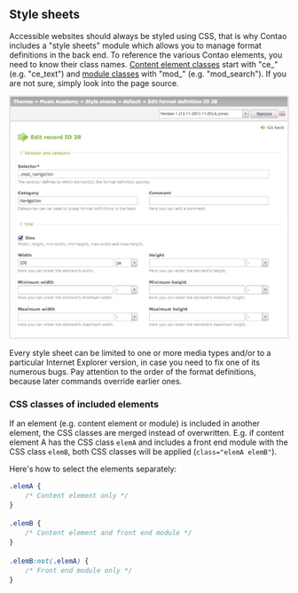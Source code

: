 ## Style sheets

Accessible websites should always be styled using CSS, that is why Contao
includes a "style sheets" module which allows you to manage format definitions
in the back end. To reference the various Contao elements, you need to know
their class names. [Content element classes][1] start with "ce\_"
(e.g. "ce\_text") and [module classes][2] with "mod\_"
(e.g. "mod\_search"). If you are not sure, simply look into the page source.

![](images/style-sheet.jpg)

Every style sheet can be limited to one or more media types and/or to a
particular Internet Explorer version, in case you need to fix one of its
numerous bugs. Pay attention to the order of the format definitions, because
later commands override earlier ones.


### CSS classes of included elements

If an element (e.g. content element or module) is included in another element,
the CSS classes are merged instead of overwritten. E.g. if content element A has
the CSS class `elemA` and includes a front end module with the CSS class
`elemB`, both CSS classes will be applied (`class="elemA elemB"`).

Here's how to select the elements separately:

```css
.elemA {
    /* Content element only */
}

.elemB {
    /* Content element and front end module */
}

.elemB:not(.elemA) {
    /* Front end module only */
}
```


[1]: ../05-managing-content/articles.md#articles
[2]: ../04-managing-pages/modules.md#modules
